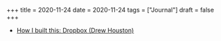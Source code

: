 +++
title = 2020-11-24
date = 2020-11-24
tags = ["Journal"]
draft = false
+++

-   [How I built this: Dropbox (Drew Houston)](https://www.npr.org/2020/11/06/932199300/dropbox-drew-houston?t=1606217144717)
